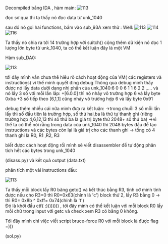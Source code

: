 Decompiled bằng IDA , hàm main:
![113](https://user-images.githubusercontent.com/84214843/119290838-89905600-bc77-11eb-8f5f-b633b5c97d62.png)

đọc sơ qua thì ta thấy nó đọc data từ unk_1040

sau đó nó gọi hai functions, bấm vào sub_93A xem thử : 
Well:
![113](https://user-images.githubusercontent.com/84214843/119291098-0d4a4280-bc78-11eb-9294-149f428c3658.png)
![114](https://user-images.githubusercontent.com/84214843/119291124-12a78d00-bc78-11eb-9907-d030b0698991.png)
![116](https://user-images.githubusercontent.com/84214843/119291137-1804d780-bc78-11eb-94fc-a19bdb0ae8cf.png)

Ta thấy nó chia ra tới 14 trường hợp với sưitch() cộng thêm dữ kiện nó đọc 1 lượng lớn byte từ unk_1040, ta có thể kết luận 
đây là một VM 

Hàm sub_DA0:

![113](https://user-images.githubusercontent.com/84214843/119291347-8053b900-bc78-11eb-8e0a-014e7fbf0fc8.png)

tới đây mình vẫn chưa thể hiểu rõ cách hoạt động của VM( các registers và instructions) vì thế mình quyết địng debug 
Thông qua debug mình thấy được nó lấy data dưới dạng nhị phân của unk_1040:6 0 0 6 1 1 6 2 2 ..... và  nó lấy 3 số với mỗi lần lăp:
+[6.0.0]  thì nó nhảy vô trường hợp 6 và lấy byte 0xba
+3 số tiếp theo [6,1,1] cũng nhảy vô trường hợp 6 và lấy byte 0x91

debug thêm nhiều cái nữa mình đưa ra kết luận:
  ->trong chuỗi 3 số mỗi lần lấy thì số đầu tiên là trường hợp, số thứ hai,ba là thứ tự thanh ghi (riêng trường hợp 4,6,12,13  thì số thứ ba là giá trị byte thứ 2048+ số thứ ba)
  ->vì thế ta có thể nói rằng trong data của unk_1040 thì 2048 bytes đầu để tạo instructions và các bytes còn lại là giá trị cho các thanh ghi
  -> tổng có 4 thanh ghi là R0, R1 ,R2, R3
  
  biết được cách hoạt động rồi mình sẽ viết disassembler để tự động phân tích hết các bytes trong unk_1040
  
  (disass.py) và kết quả output (data.txt)
  
  phân tích một vài instructions đầu:
  
  ![113](https://user-images.githubusercontent.com/84214843/119294163-08888d00-bc7e-11eb-88f6-701a42f43bbd.png)
  
  Ta thấy mỗi block lấy R0 băng getc() và kết thúc bằng R3, tình cờ mình tính được nếu cho R3=0 thì R0=0x63(chính là 'c')
  block thứ 2, lấy R3 bằng 0 -> thì R0= 0x8b ^ 0xff= 0x74(chính là 't')  
  Đó là khới đầu ctf{  :)))))))) , tới đây mình có thể kết luận với mỗi block R0 lấy mỗi chữ trong input với getc và check xem R3 có bằng 0 không.
  
 Tới đây mình chỉ việc viết script bruce-force R0 với mỗi block là được flag =)))
 
 (sol.py)





